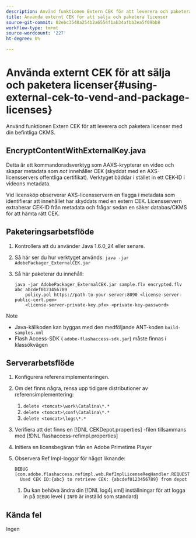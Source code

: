 ```yaml
---
description: Använd funktionen Extern CEK för att leverera och paketera licenser med din befintliga CKMS.
title: Använda externt CEK för att sälja och paketera licenser
source-git-commit: 02ebc3548a254b2a6554f1ab34afbb3ea5f09bb8
workflow-type: tm+mt
source-wordcount: '227'
ht-degree: 0%

---
```


# Använda externt CEK för att sälja och paketera licenser{#using-external-cek-to-vend-and-package-licenses}

Använd funktionen Extern CEK för att leverera och paketera licenser med din befintliga CKMS.

## EncryptContentWithExternalKey.java

Detta är ett kommandoradsverktyg som AAXS-krypterar en video och skapar metadata som *not* innehåller CEK (skyddat med en AXS-licensservers offentliga certifikat). Verktyget bäddar i stället in ett CEK-ID i videons metadata.

Vid licensköp observerar AXS-licensservern en flagga i metadata som identifierar att innehållet har skyddats med en extern CEK. Licensservern extraherar CEK-ID från metadata och frågar sedan en säker databas/CKMS för att hämta rätt CEK.

## Paketeringsarbetsflöde

1. Kontrollera att du använder Java 1.6.0_24 eller senare.
1. Så här ser du hur verktyget används: `java -jar AdobePackager_ExternalCEK.jar`
1. Så här paketerar du innehåll:

   ```
   java -jar AdobePackager_ExternalCEK.jar sample.flv encrypted.flv abc abcdef0123456789 
       policy.pol https://path-to-your-server:8090 <license-server-public-cert.pem> 
       <license-server-private-key.pfx> <private-key-password>
   ```

>[!NOTE]
>
>* Java-källkoden kan byggas med den medföljande ANT-koden `build-samples.xml`
>* Flash Access-SDK ( `adobe-flashaccess-sdk.jar`) måste finnas i klassökvägen
>

## Serverarbetsflöde

1. Konfigurera referensimplementeringen.
1. Om det finns några, rensa upp tidigare distributioner av referensimplementering:

   1. `delete <tomcat>\work\Catalina\*.*`
   1. `delete <tomcat>\conf\Catalina\*.*`
   1. `delete <tomcat>\logs\*.*`

1. Verifiera att det finns en [!DNL CEKDepot.properties] -filen tillsammans med [!DNL flashaccess-refimpl.properties]

1. Initiera en licensbegäran från en Adobe Primetime Player
1. Observera Ref Impl-loggar för något liknande:

   ```
   DEBUG [com.adobe.flashaccess.refimpl.web.RefImplLicenseReqHandler.REQUESTS] 
     Used CEK ID:{abc} to retrieve CEK: {abcdef0123456789} from depot
   ```

   1. Du kan behöva ändra din [!DNL log4j.xml] inställningar för att logga in på `DEBUG` level ( `INFO` är inställd som standard)

## Kända fel

Ingen
